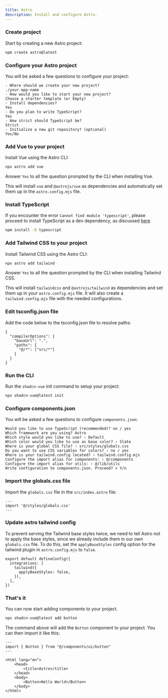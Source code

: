 ```yaml
---
title: Astro
description: Install and configure Astro.
---
```


<Steps>

### Create project

Start by creating a new Astro project:

```bash
npm create astro@latest
```

### Configure your Astro project

You will be asked a few questions to configure your project:

```txt:line-numbers
- Where should we create your new project?
./your-app-name
- How would you like to start your new project?
Choose a starter template (or Empty)
- Install dependencies?
Yes
- Do you plan to write TypeScript?
Yes
- How strict should TypeScript be?
Strict
- Initialize a new git repository? (optional)
Yes/No
```

### Add Vue to your project

Install Vue using the Astro CLI:

```bash
npx astro add vue
```

<Callout class="mt-4">

Answer `Yes` to all the question prompted by the CLI when installing Vue.

</Callout>

This will install `vue` and `@astrojs/vue` as dependencies and automatically set them up in the `astro.config.mjs` file.

### Install TypeScript

If you encounter the error `Cannot find module 'typescript'`, please proceed to install TypeScript as a dev dependency, as discussed [here](https://github.com/radix-vue/shadcn-vue/pull/118)

```bash
npm install -D typescript
```

### Add Tailwind CSS to your project

Install Tailwind CSS using the Astro CLI:

```bash
npx astro add tailwind
```

<Callout class="mt-4">

Answer `Yes` to all the question prompted by the CLI when installing Tailwind CSS.

</Callout>

This will install `tailwindcss` and `@astrojs/tailwind` as dependencies and set them up in your `astro.config.mjs` file. It will also create a `tailwind.config.mjs` file with the needed configurations.

### Edit tsconfig.json file

Add the code below to the tsconfig.json file to resolve paths:

```json:line-numbers {2-7}
{
  "compilerOptions": {
    "baseUrl": ".",
    "paths": {
      "@/*": ["src/*"]
    }
  }
}
```

### Run the CLI

Run the `shadcn-vue` init command to setup your project:

```bash
npx shadcn-vue@latest init
```

### Configure components.json

You will be asked a few questions to configure `components.json`:

```txt:line-numbers
Would you like to use TypeScript (recommended)? no / yes
Which framework are you using? Astro
Which style would you like to use? › Default
Which color would you like to use as base color? › Slate
Where is your global CSS file? › src/styles/globals.css
Do you want to use CSS variables for colors? › no / yes
Where is your tailwind.config located? › tailwind.config.mjs
Configure the import alias for components: › @/components
Configure the import alias for utils: › @/lib/utils
Write configuration to components.json. Proceed? > Y/n
```

### Import the globals.css file

Import the `globals.css` file in the `src/index.astro` file:

```ts:line-numbers {2}
---
import '@/styles/globals.css'
---
```

### Update astro tailwind config

To prevent serving the Tailwind base styles twice, we need to tell Astro not to apply the base styles, since we already include them in our own `globals.css` file. To do this, set the `applyBaseStyles` config option for the tailwind plugin in `astro.config.mjs` to `false`.

```ts:line-numbers {3-5} 
export default defineConfig({
  integrations: [
    tailwind({
      applyBaseStyles: false,
    }),
  ],
})
```

### That's it

You can now start adding components to your project.

```bash
npx shadcn-vue@latest add button
```

The command above will add the `Button` component to your project. You can then import it like this:

```astro:line-numbers {2,10}
---
import { Button } from "@/components/ui/button"
---

<html lang="en">
	<head>
		<title>Astro</title>
	</head>
	<body>
		<Button>Hello World</Button>
	</body>
</html>
```

</Steps>
